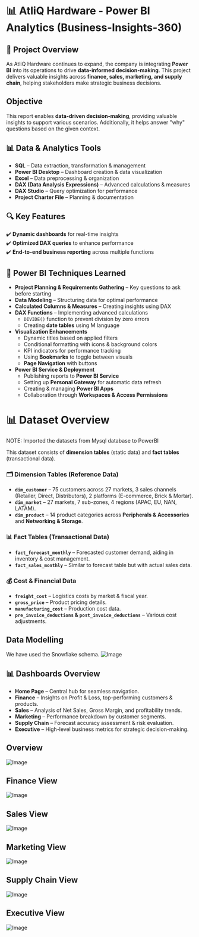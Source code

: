 # 📊 AtliQ Hardware - Power BI Analytics (Business-Insights-360)

## 🚀 Project Overview  
As AtliQ Hardware continues to expand, the company is integrating **Power BI** into its operations to drive **data-informed decision-making**. This project delivers valuable insights across **finance, sales, marketing, and supply chain**, helping stakeholders make strategic business decisions.  

## Objective
This report enables **data-driven decision-making**, providing valuable insights to support various scenarios. Additionally, it helps answer "why" questions based on the given context.

## 📊 Data & Analytics Tools
- **SQL** – Data extraction, transformation & management  
- **Power BI Desktop** – Dashboard creation & data visualization  
- **Excel** – Data preprocessing & organization  
- **DAX (Data Analysis Expressions)** – Advanced calculations & measures  
- **DAX Studio** – Query optimization for performance  
- **Project Charter File** – Planning & documentation

## 🔍 Key Features  
✔️ **Dynamic dashboards** for real-time insights  
✔️ **Optimized DAX queries** to enhance performance  
✔️ **End-to-end business reporting** across multiple functions

## 📌 Power BI Techniques Learned  

- **Project Planning & Requirements Gathering** – Key questions to ask before starting  
- **Data Modeling** – Structuring data for optimal performance  
- **Calculated Columns & Measures** – Creating insights using DAX  
- **DAX Functions** – Implementing advanced calculations  
  - `DIVIDE()` function to prevent division by zero errors  
  - Creating **date tables** using M language  
- **Visualization Enhancements**  
  - Dynamic titles based on applied filters  
  - Conditional formatting with icons & background colors  
  - KPI indicators for performance tracking  
  - Using **Bookmarks** to toggle between visuals  
  - **Page Navigation** with buttons  
- **Power BI Service & Deployment**  
  - Publishing reports to **Power BI Service**  
  - Setting up **Personal Gateway** for automatic data refresh  
  - Creating & managing **Power BI Apps**  
  - Collaboration through **Workspaces & Access Permissions**
 

# 📊 Dataset Overview  
NOTE: Imported the datasets from Mysql database to PowerBI

This dataset consists of **dimension tables** (static data) and **fact tables** (transactional data).  

### 🗂 Dimension Tables (Reference Data)  
- **`dim_customer`** – 75 customers across 27 markets, 3 sales channels (Retailer, Direct, Distributors), 2 platforms (E-commerce, Brick & Mortar).  
- **`dim_market`** – 27 markets, 7 sub-zones, 4 regions (APAC, EU, NAN, LATAM).  
- **`dim_product`** – 14 product categories across **Peripherals & Accessories** and **Networking & Storage**.  

### 📊 Fact Tables (Transactional Data)  
- **`fact_forecast_monthly`** – Forecasted customer demand, aiding in inventory & cost management.  
- **`fact_sales_monthly`** – Similar to forecast table but with actual sales data.  

### 💰 Cost & Financial Data  
- **`freight_cost`** – Logistics costs by market & fiscal year.  
- **`gross_price`** – Product pricing details.  
- **`manufacturing_cost`** – Production cost data.  
- **`pre_invoice_deductions` & `post_invoice_deductions`** – Various cost adjustments.  

## Data Modelling
We have used the Snowflake schema. 
![Image](https://github.com/user-attachments/assets/f8243306-44cd-4f15-928d-fe40716d49c7)

## 📊 Dashboards Overview  
- **Home Page** – Central hub for seamless navigation.  
- **Finance** – Insights on Profit & Loss, top-performing customers & products.  
- **Sales** – Analysis of Net Sales, Gross Margin, and profitability trends.  
- **Marketing** – Performance breakdown by customer segments.  
- **Supply Chain** – Forecast accuracy assessment & risk evaluation.  
- **Executive** – High-level business metrics for strategic decision-making.

## Overview
![Image](https://github.com/user-attachments/assets/e63d8df5-2141-4ae8-8346-36c08ef199b8)

## Finance View
![Image](https://github.com/user-attachments/assets/c77fa940-4506-4df1-b599-bcfc7cfbcd31)

## Sales View
![Image](https://github.com/user-attachments/assets/33051f7f-af9e-4e4a-8f09-a62d8dc7c71d)

## Marketing View
![Image](https://github.com/user-attachments/assets/7356ee40-6c54-4da3-a9b6-5e22ffaad15b)

## Supply Chain View
![Image](https://github.com/user-attachments/assets/55a2f7b4-9d51-405d-9f60-e056744be0ee)

## Executive View
![Image](https://github.com/user-attachments/assets/bb5de172-1bbc-4c78-8f0b-c6aa04687a5d)

